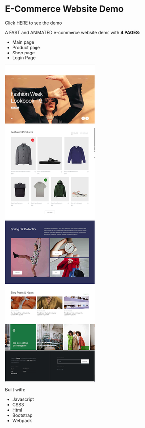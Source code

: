 # E-Commerce Website Demo

Click [HERE](https://diana-dai.github.io/E-Commerce-Website-Demo/build/index.html) to see the demo

A FAST and ANIMATED e-commerce website demo with **4 PAGES**:
- Main page 
- Product page
- Shop page
- Login Page

![image](https://github.com/Diana-Dai/E-Commerce-Website/blob/master/IMGS/index.png)


Built with:

- Javascript
- CSS3
- Html
- Bootstrap
- Webpack
